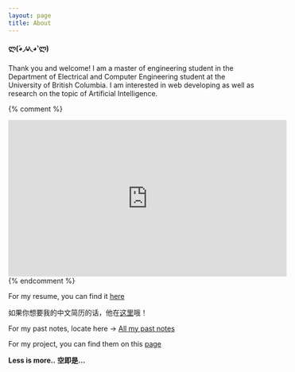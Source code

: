 ```yaml
---
layout: page
title: About
---
```


#### ლ(́◕◞౪◟◕‵ლ)

Thank you and welcome! I am a master of engineering student in the Department of Electrical and Computer Engineering student at the University of British Columbia. I am interested in web developing as well as research on the topic of Artificial Intelligence.

{% comment %} 
<iframe width="560" height="315" src="https://www.youtube.com/embed/-eGKwriOgwk" frameborder="0" allowfullscreen></iframe>
{% endcomment %}

For my resume, you can find it <a href = "assets/pdf/Tao's_Resume.pdf">here</a>

如果你想要我的中文简历的话，他在<a href="assets/pdf/Tao_Ma_resume.pdf">这里</a>哦！

For my past notes, locate here -> <a href="all-my-past-notes">All my past notes<a>

For my project, you can find them on this <a href="project">page</a>

**Less is more..**
**空即是...**
